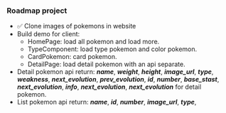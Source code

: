 ### Roadmap project

- :white_check_mark: Clone images of pokemons in website
- Build demo for client:
  - HomePage: load all pokemon and load more.
  - TypeComponent: load type pokemon and color pokemon.
  - CardPokemon: card pokemon.
  - DetailPage: load detail pokemon with an api separate.
- Detail pokemon api return:
  **_name_**,
  **_weight_**,
  **_height_**,
  **_image_url_**,
  **_type_**,
  **_weakness_**,
  **_next_evolution_**,
  **_prev_evolution_**,
  **_id_**,
  **_number_**,
  **_base_stast_**,
  **_next_evolution_**,
  **_info_**,
  **_next_evolution_**,
  **_next_evolution_**
  for detail pokemon.
- List pokemon api return:
  **_name_**,
  **_id_**,
  **_number_**,
  **_image_url_**,
  **_type_**,
